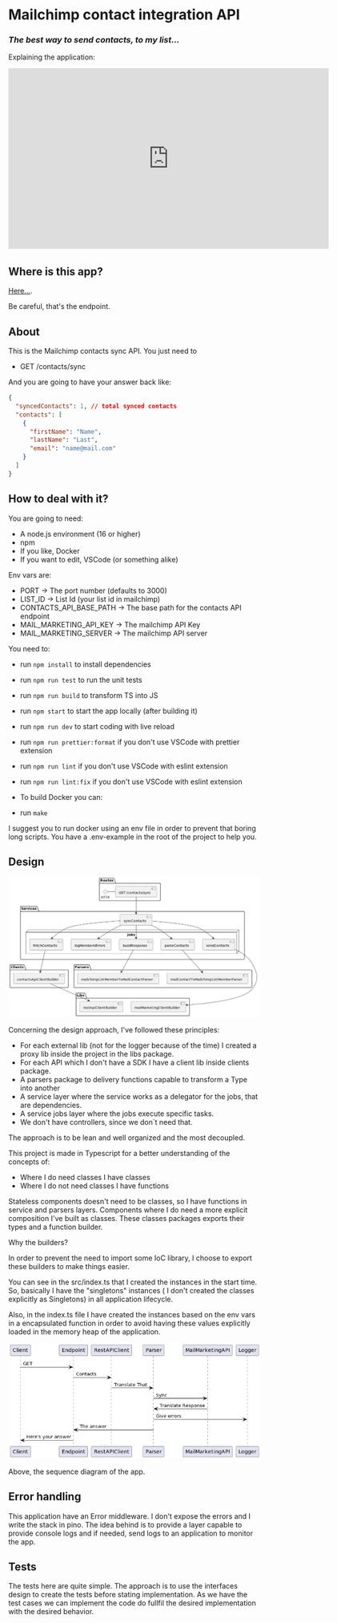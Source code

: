 # Mailchimp contact integration API

### _The best way to send contacts, to my list..._

Explaining the application:

<div style="position:relative;width:fit-content;height:fit-content;">
    <iframe allowfullscreen style="border:none" src="https://clipchamp.com/watch/z4Qtk3e1nXa/embed" width="640" height="360"></iframe>
</div>

## Where is this app?

[Here...](https://mailchimp-contact-integration.herokuapp.com/contacts/sync).

Be careful, that's the endpoint.

## About

This is the Mailchimp contacts sync API.
You just need to

- GET /contacts/sync

And you are going to have your answer back like:

```json
{
  "syncedContacts": 1, // total synced contacts
  "contacts": [
    {
      "firstName": "Name",
      "lastName": "Last",
      "email": "name@mail.com"
    }
  ]
}
```

## How to deal with it?

You are going to need:

- A node.js environment (16 or higher)
- npm
- If you like, Docker
- If you want to edit, VSCode (or something alike)

Env vars are:

- PORT -> The port number (defaults to 3000)
- LIST_ID -> List Id (your list id in mailchimp)
- CONTACTS_API_BASE_PATH -> The base path for the contacts API endpoint
- MAIL_MARKETING_API_KEY -> The mailchimp API Key
- MAIL_MARKETING_SERVER -> The mailchimp API server

You need to:

- run `npm install` to install dependencies
- run `npm run test` to run the unit tests
- run `npm run build` to transform TS into JS
- run `npm start` to start the app locally (after building it)
- run `npm run dev` to start coding with live reload
- run `npm run prettier:format` if you don't use VSCode with prettier extension
- run `npm run lint` if you don't use VSCode with eslint extension
- run `npm run lint:fix` if you don't use VSCode with eslint extension
- To build Docker you can:

- run `make`

I suggest you to run docker using an env file in order to prevent that boring long scripts. You have a .env-example in the root of the project to help you.

## Design

![Components](design/component-diagram.png 'Components Diagram')

Concerning the design approach, I've followed these principles:

- For each external lib (not for the logger because of the time) I created a proxy lib inside the project in the libs package.
- For each API which I don't have a SDK I have a client lib inside clients package.
- A parsers package to delivery functions capable to transform a Type into another
- A service layer where the service works as a delegator for the jobs, that are dependencies.
- A service jobs layer where the jobs execute specific tasks.
- We don't have controllers, since we don´t need that.

The approach is to be lean and well organized and the most decoupled.

This project is made in Typescript for a better understanding of the concepts of:

- Where I do need classes I have classes
- Where I do not need classes I have functions

Stateless components doesn't need to be classes, so I have functions in service and parsers layers.
Components where I do need a more explicit composition I've built as classes. These classes packages exports their types and a function builder.

Why the builders?

In order to prevent the need to import some IoC library, I choose to export these builders to make things easier.

You can see in the src/index.ts that I created the instances in the start time. So, basically I have the "singletons" instances ( I don't created the classes explicitly as Singletons) in all application lifecycle.

Also, in the index.ts file I have created the instances based on the env vars in a encapsulated function in order to avoid having these values explicitly loaded in the memory heap of the application.

![Sequence](design/sequence-diagram.png 'Sequence Diagram')

Above, the sequence diagram of the app.

## Error handling

This application have an Error middleware. I don't expose the errors and I write the stack in pino. The idea behind is to provide a layer capable to provide console logs and if needed, send logs to an application to monitor the app.

## Tests

The tests here are quite simple.
The approach is to use the interfaces design to create the tests before stating implementation. As we have the test cases we can implement the code do fullfil the desired implementation with the desired behavior.
